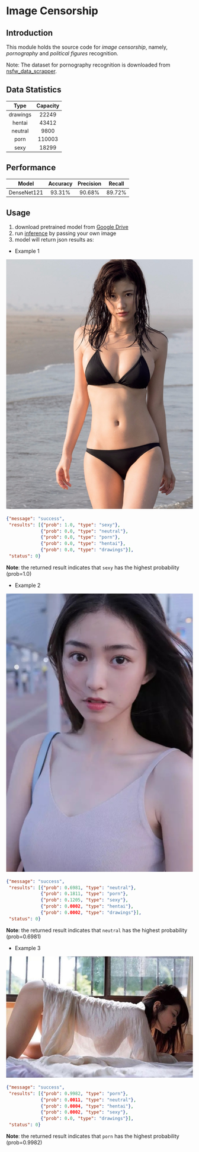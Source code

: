 # Image Censorship
## Introduction
This module holds the source code for _image censorship_, namely, _pornography_ and _political figures_ recognition.

Note: The dataset for pornography recognition is downloaded from [nsfw_data_scrapper](https://github.com/alexkimxyz/nsfw_data_scrapper.git). 

## Data Statistics
| Type | Capacity |
| :---: |:---: |
| drawings | 22249 |
| hentai | 43412 |
| neutral | 9800 |
| porn | 110003 |
| sexy | 18299 |

## Performance
| Model | Accuracy | Precision | Recall |
| :---: |:---: |:---: |:---: |
| DenseNet121 | 93.31% | 90.68% | 89.72% |


## Usage
1. download pretrained model from [Google Drive](https://drive.google.com/open?id=1BF2FaCqhr1LYeZ4vA56pTTlfFumUrg5q)
2. run [inference](./inference.py) by passing your own image
3. model will return json results as:

* Example 1 

![1](./1.jpg)

```json
{"message": "success",
 "results": [{"prob": 1.0, "type": "sexy"},
             {"prob": 0.0, "type": "neutral"},
             {"prob": 0.0, "type": "porn"},
             {"prob": 0.0, "type": "hentai"},
             {"prob": 0.0, "type": "drawings"}],
 "status": 0}
```

**Note**: the returned result indicates that ```sexy``` has the highest 
probability (prob=1.0)

* Example 2 

![2](./2.jpg)
```json
{"message": "success",
 "results": [{"prob": 0.6981, "type": "neutral"},
             {"prob": 0.1811, "type": "porn"},
             {"prob": 0.1205, "type": "sexy"},
             {"prob": 0.0002, "type": "hentai"},
             {"prob": 0.0002, "type": "drawings"}],
 "status": 0}
```

**Note**: the returned result indicates that ```neutral``` has the highest 
probability (prob=0.6981)

* Example 3

![3](./3.jpg)
```json
{"message": "success",
 "results": [{"prob": 0.9982, "type": "porn"},
             {"prob": 0.0011, "type": "neutral"},
             {"prob": 0.0004, "type": "hentai"},
             {"prob": 0.0002, "type": "sexy"},
             {"prob": 0.0, "type": "drawings"}],
 "status": 0}
```

**Note**: the returned result indicates that ```porn``` has the highest 
probability (prob=0.9982)